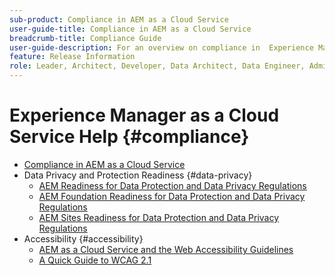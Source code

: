 ```yaml
---
sub-product: Compliance in AEM as a Cloud Service
user-guide-title: Compliance in AEM as a Cloud Service
breadcrumb-title: Compliance Guide
user-guide-description: For an overview on compliance in  Experience Manager as a Cloud service, including an privacy and accessibility, start here.
feature: Release Information
role: Leader, Architect, Developer, Data Architect, Data Engineer, Admin, User
---
```


# Experience Manager as a Cloud Service Help {#compliance}

+ [Compliance in AEM as a Cloud Service](/help/compliance/home.md)
+ Data Privacy and Protection Readiness {#data-privacy}
  + [AEM Readiness for Data Protection and Data Privacy Regulations](/help/compliance/data-privacy-and-protection-readiness/aem-readiness.md)
  + [AEM Foundation Readiness for Data Protection and Data Privacy Regulations](/help/compliance/data-privacy-and-protection-readiness/foundation-readiness.md)
  + [AEM Sites Readiness for Data Protection and Data Privacy Regulations](/help/compliance/data-privacy-and-protection-readiness/sites-readiness.md)
+ Accessibility {#accessibility}
  + [AEM as a Cloud Service and the Web Accessibility Guidelines](/help/compliance/accessibility/web-accessibility.md)
  + [A Quick Guide to WCAG 2.1](/help/compliance/accessibility/quick-guide-wcag.md)